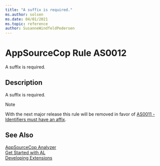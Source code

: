 ```yaml
---
title: "A suffix is required."
ms.author: solsen
ms.date: 04/01/2021
ms.topic: reference
author: SusanneWindfeldPedersen
---
```

[//]: # (START>DO_NOT_EDIT)
[//]: # (IMPORTANT:Do not edit any of the content between here and the END>DO_NOT_EDIT.)
[//]: # (Any modifications should be made in the .xml or .resx files in the ModernDev repo.)
# AppSourceCop Rule AS0012
A suffix is required.  

## Description
A suffix is required.

[//]: # (IMPORTANT: END>DO_NOT_EDIT)

> [!NOTE]
> With the next major release this rule will be removed in favor of [AS0011 - Identifiers must have an affix](appsourcecop-as0011.md).

## See Also  
[AppSourceCop Analyzer](appsourcecop.md)  
[Get Started with AL](../devenv-get-started.md)  
[Developing Extensions](../devenv-dev-overview.md)  
